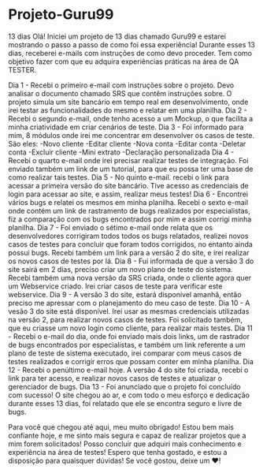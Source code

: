 # Projeto-Guru99
13 dias 
Olá! Iniciei um projeto de 13 dias chamado Guru99 e estarei mostrando o passo a passo de como foi essa experiência!
Durante esses 13 dias, receberei e-mails com instruções de como devo proceder. Tem como objetivo fazer com que eu adquira experiências práticas na área de QA TESTER.


Dia 1 - Recebi o primeiro e-mail com instruções sobre o projeto. Devo analisar o documento chamado SRS que contêm instruções sobre.
O projeto simula um site bancário em tempo real em desenvolvimento, onde irei testar as funcionalidades do mesmo e relatar em uma planilha.
Dia 2 - Recebi o segundo e-mail, onde tenho acesso a um Mockup, o que facilita a minha criatividade em criar cenários de teste.
Dia 3 - Foi informado para mim, 8 módulos onde irei me concentrar em desenvolver os casos de teste. São eles:
-Novo cliente
-Editar cliente
-Nova conta
-Editar conta
-Deletar conta
-Excluir cliente
-Mini extrato
-Declaração personalizada
Dia 4 - Recebi o quarto e-mail onde irei precisar realizar testes de integração. Foi enviado também um link de um tutorial, para que eu possa ter uma base de como realizar tais testes.
Dia 5 - No quinto e-mail. recebi o link para acessar a primeira versão do site bancário. Tive acesso as credenciais de login para acessar ao site, e assim, realizar meus testes!
Dia 6 - Encontrei vários bugs e relatei os mesmos em minha planilha. Recebi o sexto e-mail onde contém um link de rastramento de bugs realizados por especialistas, fiz a comparação com os bugs encontrados por mim e assim corrigi minha planilha.
Dia 7 - Foi enviado o sétimo e-mail onde relata que os desenvolvedores corrigiram todos todos os bugs relatados, realizei novos casos de testes para concluir que foram todos corrigidos, no entanto ainda possui bugs. Recebi também um link para a versão 2 do site, e irei realizar os novos casos de testes por lá.
Dia 8 - Fui informada de que a versão 3 do site sairá em 2 dias, preciso criar um novo plano de teste do sistema. Recebi também uma nova versão da SRS criada, onde o cliente agora quer um Webservice criado. Irei criar casos de teste para verificar este webservice.
Dia 9 - A versão 3 do site, estará disponível amanhã, então preciso me apressar com o planejamento do meu caso de teste.
Dia 10 - A vesão 3 do site está disponível. Irei usar as mesmas credenciais utilizadas na versão 2, para realizar novos casos de testes. Foi solicitado também, que eu criasse um novo login como cliente, para realizar mais testes.
Dia 11 - Recebi o e-mail do dia, onde foi enviado mais dois links, um de rastrador de bugs encontrados por especialistas, e também um link referente a um plano de teste de sistema executado, irei comparar com meus casos de testes realizados e corrigir erros que possam conter em minha planilha.
Dia 12 - Recebi o penúltimo e-mail hoje. A versão 4 do site foi criada, recebi o link para ter acesso, e realizar novos casos de testes e atualizar o gerenciador de bugs.
Dia 13 - Foi anunciado que o projeto foi concluído com sucesso! O site chegou ao ar, e com todo o meu esforço e dedicação durante esses 13 dias, foi relatado que ele se encontra seguro e livre de bugs. 

Para você que chegou até aqui, meu muito obrigado! Estou bem mais confiante hoje, e me sinto mais segura e capaz de realizar projetos que a mim forem solicitados! Posso concluir que adquiri mais conhecimento e experiência na área de testes! Espero que tenha gostado, e estou a disposição para quaisquer dúvidas! Se você gostou, deixe um ❤!
